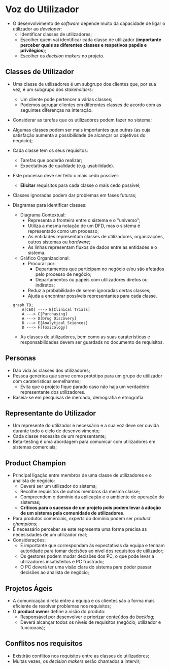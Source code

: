 # Voz do Utilizador

- O desenvolvimento de *software* depende muito da capacidade de ligar o utilizador ao *developer*:
    - Identificar classes de utilizadores;
    - Escolher quem vai identificar cada classe de utilizador (**importante perceber quais as diferentes classes e respetivos papéis e privilégios**);
    - Escolher os *decision makers* no projeto.

## Classes de Utilizador
 - Uma classe de utilizadores é um subgrupo dos clientes que, por sua vez, é um subgrupo dos *stakeholders*:
    - Um cliente pode pertencer a várias classes;
    - Podemos agrupar clientes em diferentes classes de acordo com as seguintes diferenças na interação.
- Considerar as tarefas que os utilizadores podem fazer no sistema;
- Algumas classes podem ser mais importantes que outras (as cuja satisfação aumenta a possibilidade de alcançar os objetivos do negócio);
- Cada classe tem os seus requisitos:
    - Tarefas que poderão realizar;
    - Expectativas de qualidade (e.g. usabilidade).
- Este processo deve ser feito o mais cedo possível:
    - **Elicitar** requisitos para cada classe o mais cedo possível;
- Classes ignoradas podem dar problemas em fases futuras;
- Diagramas para identificar classes:
    - Diagrama Contextual:
        - Representa a fronteira entre o sistema e o "universo";
        - Utiliza a mesma notação de um DFD, mas o sistema é representado como um processo;
        - As entidades representam classes de utilizadores, organizações, outros sistemas ou *hardware*;
        - As linhas representam fluxos de dados entre as entidades e o sistema.
    - Gráfico Organizacional:
        - Procurar por:
            - Departamentos que participam no negócio e/ou são afetados pelo processo de negócio;
            - Departamentos ou papéis com utilizadores diretos ou indiretos;
        - Reduz a probabilidade de serem ignoradas certas classes;
        - Ajuda a encontrar possíveis representantes para cada classe.

    ```mermaid
    graph TD;
        A[CEO] ---> B[Clinical Trials]
        A ---> C[Purchasing]
        A ---> D[Drug Discovery]
        D ---> E[Analytical Sciences]
        D ---> F[Toxicology]
    ```

    - As classes de utilizadores, bem como as suas caraterísticas e responsabilidades devem ser guardads no documento de requisitos.

## Personas
- Dão vida às classes dos utilizadores;
- Pessoa genérica que serve como protótipo para um grupo de utilizador com caraterísticas semelhantes;
    - Evita que o projeto fique parado caso não haja um verdadeiro representante dos utilizadores.
- Baseia-se em pesquisas de mercado, demografia e etnografia.

## Representante do Utilizador
- Um represente do utilizador é necessário e a sua voz deve ser ouvida durante todo o ciclo de desenvolvimento;
- Cada classe necessita de um representante;
- Beta-testing é uma abordagem para comunicar com utilizadores em sistemas comerciais;

## Product Champion
- Principal ligação entre membros de uma classe de utilizadores e o analista de negócio:
    - Deverá ser um utilizador do sistema;
    - Recolhe requisitos de outros membros da mesma classe;
    - Compreendem o domínio da aplicação e o ambiente de operação do sistemas;
    - **Críticos para o sucesso de um projeto pois podem levar à adoção de um sistema pela comunidade de utilizadores**.
- Para produtos comerciais, *experts* do domínio podem ser *product champions*;
- É necessário perceber se este representa uma forma precisa as necesisdades de um utilizador real;
- Considerações:
    - É importante que correspondam às expectativas da equipa e tenham autoridade para tomar decisões ao nível dos requisitos de utilizador;
    - Os gestores podem mudar decisões dos PC, o que pode levar a utilizadores insatisfeitos e PC frustrado;
    - O PC deverá ter uma visão clara do sistema para poder passar decisões ao analista de negõcio;

## Projetos Ágeis
- A comunicação direta entre a equipa e os clientes são a forma mais eficiente de resolver problemas nos requisitos;
- O **product owner** define a visão do produto:
    - Responsável por desenvolver e priorizar conteúdos do *backlog*;
    - Deverá alcançar todos os níveis de requisitos (negócio, utilizador e funcionais);

## Conflitos nos requisitos
- Existirão conflitos nos requisitos entre as classes de utilizadores;
- Muitas vezes, os *decision makers* serão chamados a intervir;